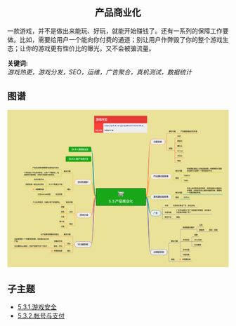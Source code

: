 <h2 align="center">产品商业化</h2>
<p>
一款游戏，并不是做出来能玩、好玩，就能开始赚钱了。还有一系列的保障工作要做。比如，需要给用户一个能向你付费的通道；别让用户作弊毁了你的整个游戏生态；让你的游戏更有性价比的曝光，又不会被骗流量。
</p>

**关键词:**<br/> 
*游戏热更，游戏分发，SEO，运维，广告聚合，真机测试，数据统计*

## 图谱
![图片加载中...](../exports/5.3.产品商业化.png?raw=true)

## 子主题
* [5.3.1.游戏安全](5.3.1.游戏安全.md)
* [5.3.2.帐号与支付](5.3.2.帐号与支付.md)
